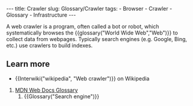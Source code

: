 --- title: Crawler slug: Glossary/Crawler tags: - Browser - Crawler - Glossary - Infrastructure ---

A web crawler is a program, often called a bot or robot, which systematically browses the {{glossary("World Wide Web","Web")}} to collect data from webpages. Typically search engines (e.g. Google, Bing, etc.) use crawlers to build indexes.

Learn more
----------

-   {{Interwiki("wikipedia", "Web crawler")}} on Wikipedia

1.  [MDN Web Docs Glossary](/en-US/docs/Glossary)
    1.  {{Glossary("Search engine")}}
